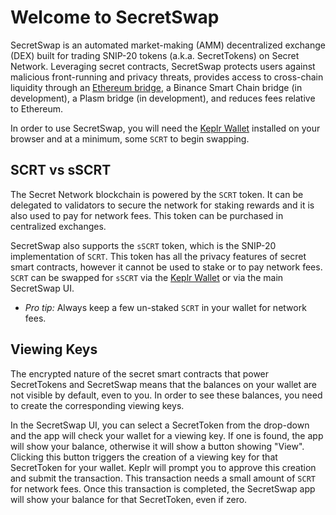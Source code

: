 # Welcome to SecretSwap

SecretSwap is an automated market-making (AMM) decentralized exchange (DEX) built for trading SNIP-20 tokens (a.k.a. SecretTokens) on Secret Network. Leveraging secret contracts, SecretSwap protects users against malicious front-running and privacy threats, provides access to cross-chain liquidity through an [Ethereum bridge](https://bridge.scrt.network/), a Binance Smart Chain bridge (in development), a Plasm bridge (in development), and reduces fees relative to Ethereum.

In order to use SecretSwap, you will need the [Keplr Wallet](https://wallet.keplr.app/) installed on your browser and at a minimum, some `SCRT` to begin swapping.

## SCRT vs sSCRT

The Secret Network blockchain is powered by the `SCRT` token. It can be delegated to validators to secure the network for staking rewards and it is also used to pay for network fees. This token can be purchased in centralized exchanges.

SecretSwap also supports the `sSCRT` token, which is the SNIP-20 implementation of `SCRT`. This token has all the privacy features of secret smart contracts, however it cannot be used to stake or to pay network fees. `SCRT` can be swapped for `sSCRT` via the [Keplr Wallet](https://wallet.keplr.app/) or via the main SecretSwap UI.

- *Pro tip:* Always keep a few un-staked `SCRT` in your wallet for network fees.

## Viewing Keys

The encrypted nature of the secret smart contracts that power SecretTokens and SecretSwap means that the balances on your wallet are not visible by default, even to you. In order to see these balances, you need to create the corresponding viewing keys.

In the SecretSwap UI, you can select a SecretToken from the drop-down and the app will check your wallet for a viewing key. If one is found, the app will show your balance, otherwise it will show a button showing "View". Clicking this button triggers the creation of a viewing key for that SecretToken for your wallet. Keplr will prompt you to approve this creation and submit the transaction. This transaction needs a small amount of `SCRT` for network fees. Once this transaction is completed, the SecretSwap app will show your balance for that SecretToken, even if zero.

